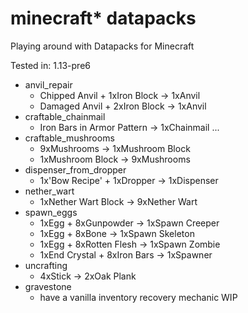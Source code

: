 # minecraft* datapacks
Playing around with Datapacks for Minecraft

Tested in: 1.13-pre6

* anvil_repair
  * Chipped Anvil + 1xIron Block -> 1xAnvil
  * Damaged Anvil + 2xIron Block -> 1xAnvil
* craftable_chainmail
  * Iron Bars in Armor Pattern   -> 1xChainmail ...
* craftable_mushrooms
  * 9xMushrooms                  -> 1xMushroom Block
  * 1xMushroom Block             -> 9xMushrooms
* dispenser_from_dropper
  * 1x'Bow Recipe' + 1xDropper   -> 1xDispenser
* nether_wart
  * 1xNether Wart Block          -> 9xNether Wart
* spawn_eggs
  * 1xEgg + 8xGunpowder          -> 1xSpawn Creeper
  * 1xEgg + 8xBone               -> 1xSpawn Skeleton
  * 1xEgg + 8xRotten Flesh       -> 1xSpawn Zombie
  * 1xEnd Crystal + 8xIron Bars  -> 1xSpawner
* uncrafting
  * 4xStick                      -> 2xOak Plank
* gravestone
  * have a vanilla inventory recovery mechanic WIP
